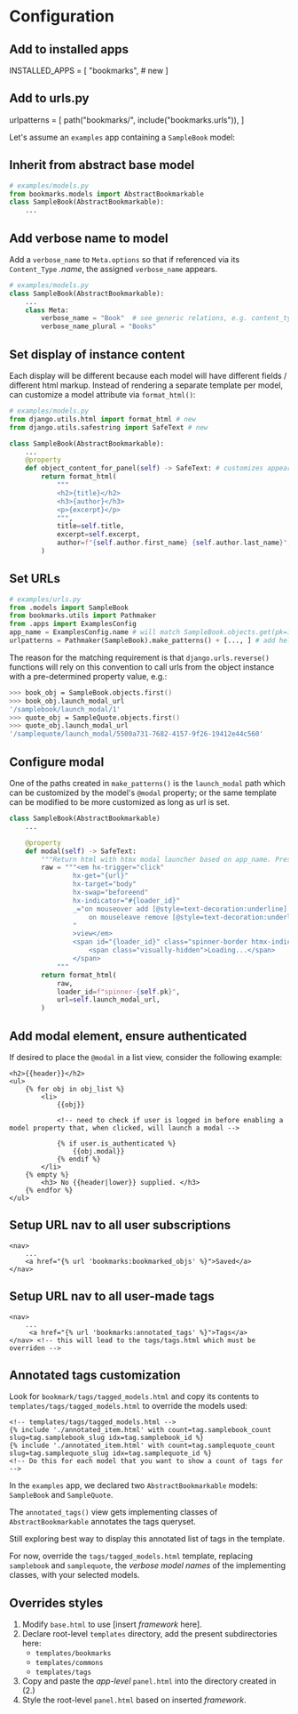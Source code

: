 # Configuration

## Add to installed apps

INSTALLED_APPS = [
    "bookmarks", # new
]

## Add to urls.py

urlpatterns = [
    path("bookmarks/", include("bookmarks.urls")),
]

Let's assume an `examples` app containing a `SampleBook` model:

## Inherit from abstract base model

```python
# examples/models.py
from bookmarks.models import AbstractBookmarkable
class SampleBook(AbstractBookmarkable):
    ...
```

## Add verbose name to model

Add a `verbose_name` to `Meta.options` so that if referenced via its `Content_Type` _.name_, the assigned `verbose_name` appears.

```python
# examples/models.py
class SampleBook(AbstractBookmarkable):
    ...
    class Meta:
        verbose_name = "Book"  # see generic relations, e.g. content_type.name
        verbose_name_plural = "Books"
```

## Set display of instance content

Each display will be different because each model will have different fields / different html markup. Instead of rendering a separate template per model, can customize a model attribute via `format_html()`:

```python
# examples/models.py
from django.utils.html import format_html # new
from django.utils.safestring import SafeText # new

class SampleBook(AbstractBookmarkable):
    ...
    @property
    def object_content_for_panel(self) -> SafeText: # customizes appearance of a specific book when appearing via (a) the launch_modal_func or (b) the get_item_func
        return format_html(
            """
            <h2>{title}</h2>
            <h3>{author}</h3>
            <p>{excerpt}</p>
            """,
            title=self.title,
            excerpt=self.excerpt,
            author=f"{self.author.first_name} {self.author.last_name}",
        )
```

## Set URLs

```python
# examples/urls.py
from .models import SampleBook
from bookmarks.utils import Pathmaker
from .apps import ExamplesConfig
app_name = ExamplesConfig.name # will match SampleBook.objects.get(pk=1)._meta.app_label
urlpatterns = Pathmaker(SampleBook).make_patterns() + [..., ] # add helper method to the original list
```

The reason for the matching requirement is that `django.urls.reverse()` functions will rely on this convention to call urls from the object instance with a pre-determined property value, e.g.:

```zsh
>>> book_obj = SampleBook.objects.first()
>>> book_obj.launch_modal_url
'/samplebook/launch_modal/1'
>>> quote_obj = SampleQuote.objects.first()
>>> quote_obj.launch_modal_url
'/samplequote/launch_modal/5500a731-7682-4157-9f26-19412e44c560'
```

## Configure modal

One of the paths created in `make_patterns()` is the `launch_modal` path which can be customized by the model's `@modal` property; or the same template can be modified to be more customized as long as url is set.

```python
class SampleBook(AbstractBookmarkable)
    ...

    @property
    def modal(self) -> SafeText:
        """Return html with htmx modal launcher based on app_name. Presumes prior coordination with bookmarks.utils in urls.py"""
        raw = """<em hx-trigger="click"
                hx-get="{url}"
                hx-target="body"
                hx-swap="beforeend"
                hx-indicator="#{loader_id}"
                _="on mouseover add [@style=text-decoration:underline] to me
                    on mouseleave remove [@style=text-decoration:underline] from me
                "
                >view</em>
                <span id="{loader_id}" class="spinner-border htmx-indicator" role="status">
                    <span class="visually-hidden">Loading...</span>
                </span>
            """
        return format_html(
            raw,
            loader_id=f"spinner-{self.pk}",
            url=self.launch_modal_url,
        )
```

## Add modal element, ensure authenticated

If desired to place the `@modal` in a list view, consider the following example:

```jinja
<h2>{{header}}</h2>
<ul>
    {% for obj in obj_list %}
        <li>
            {{obj}}

            <!-- need to check if user is logged in before enabling a model property that, when clicked, will launch a modal -->

            {% if user.is_authenticated %}
                {{obj.modal}}
            {% endif %}
        </li>
    {% empty %}
        <h3> No {{header|lower}} supplied. </h3>
    {% endfor %}
</ul>
```

## Setup URL nav to all user subscriptions

```jinja
<nav>
    ...
    <a href="{% url 'bookmarks:bookmarked_objs' %}">Saved</a>
</nav>
```

## Setup URL nav to all user-made tags

```jinja
<nav>
    ...
     <a href="{% url 'bookmarks:annotated_tags' %}">Tags</a>
</nav> <!-- this will lead to the tags/tags.html which must be overriden -->
```

## Annotated tags customization

Look for `bookmark/tags/tagged_models.html` and copy its contents to `templates/tags/tagged_models.html` to override the models used:

```jinja
<!-- templates/tags/tagged_models.html -->
{% include './annotated_item.html' with count=tag.samplebook_count slug=tag.samplebook_slug idx=tag.samplebook_id %}
{% include './annotated_item.html' with count=tag.samplequote_count slug=tag.samplequote_slug idx=tag.samplequote_id %}
<!-- Do this for each model that you want to show a count of tags for -->
```

In the `examples` app, we declared two `AbstractBookmarkable` models: `SampleBook` and `SampleQuote`.

The `annotated_tags()` view gets implementing classes of `AbstractBookmarkable` annotates the tags queryset.

Still exploring best way to display this annotated list of tags in the template.

For now, override the `tags/tagged_models.html` template, replacing `samplebook` and `samplequote`, the _verbose model names_ of the implementing classes, with your selected models.

## Overrides styles

1. Modify `base.html` to use [insert _framework_ here].
2. Declare root-level `templates` directory, add the present subdirectories here:
   - `templates/bookmarks`
   - `templates/commons`
   - `templates/tags`
3. Copy and paste the _app-level_ `panel.html` into the directory created in (2.)
4. Style the root-level `panel.html` based on inserted _framework_.
